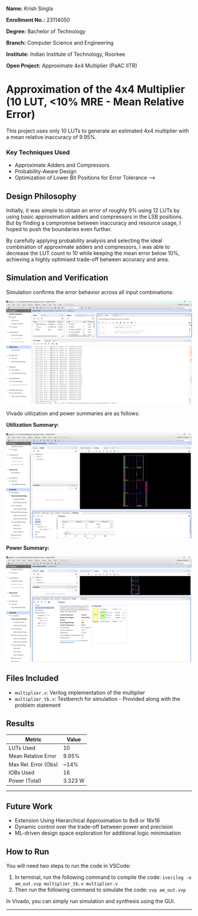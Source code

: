 **Name:** Krish Singla

**Enrollment No.:** 23114050

**Degree:** Bachelor of Technology

**Branch:** Computer Science and Engineering

**Institute:** Indian Institute of Technology, Roorkee

**Open Project:** Approximate 4x4 Multiplier (PaAC IITR)

# Approximation of the 4x4 Multiplier (10 LUT, <10% MRE - Mean Relative Error)

This project uses only 10 LUTs to generate an estimated 4x4 multiplier with a mean relative inaccuracy of 9.95%.

### Key Techniques Used

- Approximate Adders and Compressors
- Probability-Aware Design
- Optimization of Lower Bit Positions for Error Tolerance -->

## Design Philosophy

Initially, it was simple to obtain an error of roughly 9% using 12 LUTs by using basic approximation adders and compressors in the LSB positions. But by finding a compromise between inaccuracy and resource usage, I hoped to push the boundaries even further.

By carefully applying probability analysis and selecting the ideal combination of approximate adders and compressors, I was able to decrease the LUT count to 10 while keeping the mean error below 10%, achieving a highly optimised trade-off between accuracy and area.

## Simulation and Verification

Simulation confirms the error behavior across all input combinations:

![Simulation Output](./results/mre.png)

Vivado utilization and power summaries are as follows:

**Utilization Summary:**

![Utilization Analysis](./results/lut.png)

**Power Summary:**

![Power Analysis](./results/power.png)

## Files Included

- `multiplier.v`: Verilog implementation of the multiplier
- `multiplier_tb.v`: Testbench for simulation - Provided along with the problem statement

## Results

| Metric               | Value   |
| -------------------- | ------- |
| LUTs Used            | 10      |
| Mean Relative Error  | 9.95%   |
| Max Rel. Error (Obs) | ~14%    |
| IOBs Used            | 16      |
| Power (Total)        | 3.323 W |

---

## Future Work

- Extension Using Hierarchical Approximation to 8x8 or 16x16
- Dynamic control over the trade-off between power and precision
- ML-driven design space exploration for additional logic minimisation

## How to Run

You will need two steps to run the code in VSCode:

1. In terminal, run the following command to compile the code:
   `iverilog -o am_out.vvp multiplier_tb.v multiplier.v`
2. Then run the following command to simulate the code:
   `vvp am_out.vvp`

In Vivado, you can simply run simulation and synthesis using the GUI.

---
